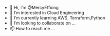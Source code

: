 - 👋 Hi, I’m @MercyEffiong
- 👀 I’m interested in Cloud Engineering
- 🌱 I’m currently learning AWS, Terraform,Python
- 💞️ I’m looking to collaborate on ...
- 📫 How to reach me ...

<!---
MercyEffiong/MercyEffiong is a ✨ special ✨ repository because its `README.md` (this file) appears on your GitHub profile.
You can click the Preview link to take a look at your changes.
--->
